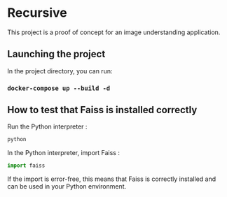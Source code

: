 
# Recursive

This project is a proof of concept for an image understanding application.

## Launching the project

In the project directory, you can run:

### `docker-compose up --build -d`

## How to test that Faiss is installed correctly

Run the Python interpreter :
```sh
python
```

In the Python interpreter, import Faiss :
```python
import faiss
```

If the import is error-free, this means that Faiss is correctly installed and can be used in your Python environment.